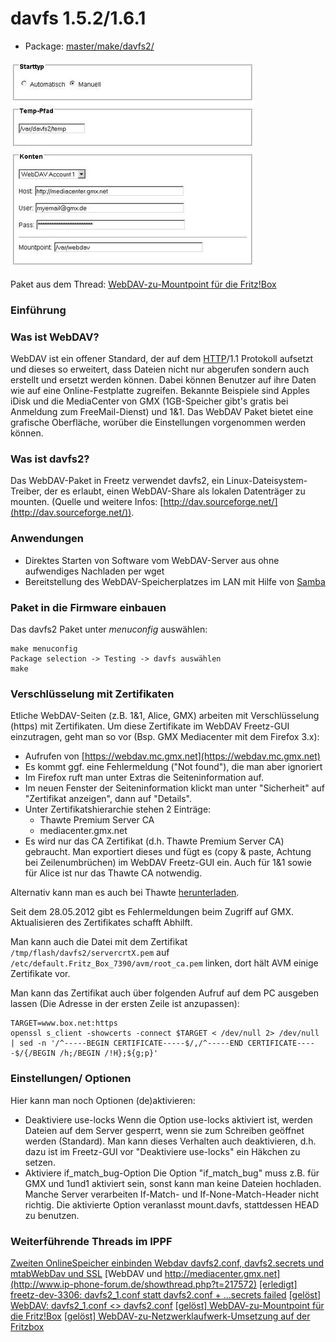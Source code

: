 # davfs 1.5.2/1.6.1
 - Package: [master/make/davfs2/](https://github.com/Freetz-NG/freetz-ng/tree/master/make/davfs2/)

[![WebDAV: Konfiguration](../screenshots/62_md.jpg)](../screenshots/62.jpg)

Paket aus dem Thread: [WebDAV-zu-Mountpoint für die
Fritz!Box](http://www.ip-phone-forum.de/showthread.php?t=115302)

### Einführung

### Was ist WebDAV?

WebDAV ist ein offener Standard, der auf dem
[HTTP](http://de.wikipedia.org/wiki/Hypertext_Transfer_Protocol)/1.1
Protokoll aufsetzt und dieses so erweitert, dass Dateien nicht nur
abgerufen sondern auch erstellt und ersetzt werden können. Dabei können
Benutzer auf ihre Daten wie auf eine Online-Festplatte zugreifen.
Bekannte Beispiele sind Apples iDisk und die MediaCenter von GMX
(1GB-Speicher gibt's gratis bei Anmeldung zum FreeMail-Dienst) und 1&1.
Das WebDAV Paket bietet eine grafische Oberfläche, worüber die
Einstellungen vorgenommen werden können.

### Was ist davfs2?

Das WebDAV-Paket in Freetz verwendet davfs2, ein
Linux-Dateisystem-Treiber, der es erlaubt, einen WebDAV-Share als
lokalen Datenträger zu mounten.
(Quelle und weitere Infos:
[http://dav.sourceforge.net/](http://dav.sourceforge.net/)).

### Anwendungen

-   Direktes Starten von Software vom WebDAV-Server aus ohne aufwendiges
    Nachladen per wget
-   Bereitstellung des WebDAV-Speicherplatzes im LAN mit Hilfe von
    [Samba](samba.md)

### Paket in die Firmware einbauen

Das davfs2 Paket unter *menuconfig* auswählen:

```
make menuconfig
Package selection -> Testing -> davfs auswählen
make
```

### Verschlüsselung mit Zertifikaten

Etliche WebDAV-Seiten (z.B. 1&1, Alice, GMX) arbeiten mit
Verschlüsselung (https) mit Zertifikaten.
Um diese Zertifikate im WebDAV Freetz-GUI einzutragen, geht man so vor
(Bsp. GMX Mediacenter mit dem Firefox 3.x):

-   Aufrufen von
    [https://webdav.mc.gmx.net](https://webdav.mc.gmx.net)
-   Es kommt ggf. eine Fehlermeldung ("Not found"), die man aber
    ignoriert
-   Im Firefox ruft man unter Extras die Seiteninformation auf.
-   Im neuen Fenster der Seiteninformation klickt man unter
    "Sicherheit" auf "Zertifikat anzeigen", dann auf "Details".
-   Unter Zertifikatshierarchie stehen 2 Einträge:
    -   Thawte Premium Server CA
    -   mediacenter.gmx.net
-   Es wird nur das CA Zertifikat (d.h. Thawte Premium Server CA)
    gebraucht. Man exportiert dieses und fügt es (copy & paste, Achtung
    bei Zeilenumbrüchen) im WebDAV Freetz-GUI ein. Auch für 1&1 sowie
    für Alice ist nur das Thawte CA notwendig.

Alternativ kann man es auch bei Thawte
[herunterladen](https://www.thawte.com/roots/thawte_Premium_Server_CA.pem).

Seit dem 28.05.2012 gibt es Fehlermeldungen beim Zugriff auf GMX.
Aktualisieren des Zertifikates schafft Abhilft.

Man kann auch die Datei mit dem Zertifikat
`/tmp/flash/davfs2/servercrtX.pem` auf
`/etc/default.Fritz_Box_7390/avm/root_ca.pem` linken, dort hält AVM
einige Zertifikate vor.

Man kann das Zertifikat auch über folgenden Aufruf auf dem PC ausgeben
lassen (Die Adresse in der ersten Zeile ist anzupassen):

```
TARGET=www.box.net:https
openssl s_client -showcerts -connect $TARGET < /dev/null 2> /dev/null | sed -n '/^-----BEGIN CERTIFICATE-----$/,/^-----END CERTIFICATE-----$/{/BEGIN /h;/BEGIN /!H};${g;p}'
```

### Einstellungen/ Optionen

Hier kann man noch Optionen (de)aktivieren:

-   Deaktiviere use-locks
    Wenn die Option use-locks aktiviert ist, werden Dateien auf dem
    Server gesperrt, wenn sie zum Schreiben geöffnet werden (Standard).
    Man kann dieses Verhalten auch deaktivieren, d.h. dazu ist im
    Freetz-GUI vor "Deaktiviere use-locks" ein Häkchen zu setzen.
-   Aktiviere if_match_bug-Option
    Die Option "if_match_bug" muss z.B. für GMX und 1und1 aktiviert
    sein, sonst kann man keine Dateien hochladen. Manche Server
    verarbeiten If-Match- und If-None-Match-Header nicht richtig. Die
    aktivierte Option veranlasst mount.davfs, stattdessen HEAD zu
    benutzen.

### Weiterführende Threads im IPPF

[Zweiten OnlineSpeicher einbinden Webdav davfs2.conf,
davfs2.secrets und
mtab](http://www.ip-phone-forum.de/showthread.php?t=225316)[WebDav
und
SSL](http://www.ip-phone-forum.de/showthread.php?t=179968)
[WebDAV und
http://mediacenter.gmx.net](http://www.ip-phone-forum.de/showthread.php?t=217572)
[[erledigt] freetz-dev-3306: davfs2_1.conf statt
davfs2.conf + ...secrets
failed](http://www.ip-phone-forum.de/showthread.php?t=191646)
[[gelöst] WebDAV: davfs2_1.conf <>
davfs2.conf](http://www.ip-phone-forum.de/showthread.php?t=186260)
[[gelöst] WebDAV-zu-Mountpoint für die
Fritz!Box](http://www.ip-phone-forum.de/showthread.php?t=115302)
[[gelöst] WebDAV-zu-Netzwerklaufwerk-Umsetzung auf der
Fritzbox](http://www.ip-phone-forum.de/showthread.php?t=114558)

